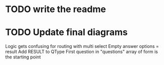 # TODO write the readme
# TODO Update final diagrams
Logic gets confusing for routing with multi select
Empty answer options = result
Add RESULT to QType
First question in "questions" array of form is the starting point